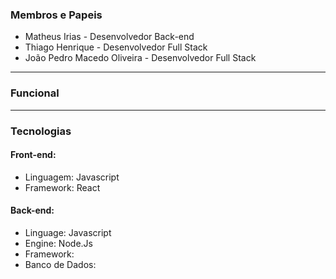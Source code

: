 ### Membros e Papeis

- Matheus Irias - Desenvolvedor Back-end
- Thiago Henrique - Desenvolvedor Full Stack
- João Pedro Macedo Oliveira - Desenvolvedor Full Stack

---

### Funcional


---

### Tecnologias

#### Front-end:
- Linguagem: Javascript
- Framework: React

#### Back-end:
- Linguage: Javascript
- Engine: Node.Js
- Framework: 
- Banco de Dados:  


